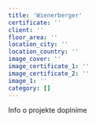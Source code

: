 ```yaml
---
title: 'Wienerberger'
certificate: ''
client: ''
floor_area: ''
location_city: ''
location_country: ''
image_cover: ''
image_certificate_1: ''
image_certificate_2: ''
image_1: ''
category: []
---
```


Info o projekte doplníme

